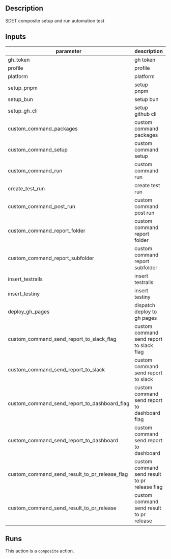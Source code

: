 <!-- action-docs-description -->
## Description

SDET composite setup and run automation test
<!-- action-docs-description -->

<!-- action-docs-inputs -->
## Inputs

| parameter | description | required | default |
| --- | --- | --- | --- |
| gh_token | gh token | `true` |  |
| profile | profile | `false` |  |
| platform | platform | `false` |  |
| setup_pnpm | setup pnpm | `false` |  |
| setup_bun | setup bun | `false` |  |
| setup_gh_cli | setup github cli | `false` |  |
| custom_command_packages | custom command packages | `false` |  |
| custom_command_setup | custom command setup | `true` |  |
| custom_command_run | custom command run | `false` |  |
| create_test_run | create test run | `false` |  |
| custom_command_post_run | custom command post run | `false` |  |
| custom_command_report_folder | custom command report folder | `false` |  |
| custom_command_report_subfolder | custom command report subfolder | `false` |  |
| insert_testrails | insert testrails | `false` |  |
| insert_testiny | insert testiny | `false` |  |
| deploy_gh_pages | dispatch deploy to gh pages | `false` |  |
| custom_command_send_report_to_slack_flag | custom command send report to slack flag | `false` |  |
| custom_command_send_report_to_slack | custom command send report to slack | `false` |  |
| custom_command_send_report_to_dashboard_flag | custom command send report to dashboard flag | `false` |  |
| custom_command_send_report_to_dashboard | custom command send report to dashboard | `false` |  |
| custom_command_send_result_to_pr_release_flag | custom command send result to pr release flag | `false` |  |
| custom_command_send_result_to_pr_release | custom command send result to pr release | `false` |  |
<!-- action-docs-inputs -->

<!-- action-docs-runs -->
## Runs

This action is a `composite` action.
<!-- action-docs-runs -->
